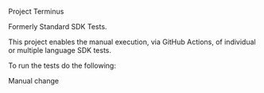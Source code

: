 Project Terminus

Formerly Standard SDK Tests.

This project enables the manual execution, via GitHub Actions, of individual or multiple language SDK tests.

To run the tests do the following:

Manual change



